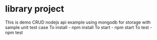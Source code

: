 # library project
This is demo CRUD nodejs api example using mongodb for storage with sample unit test case 
To install - npm install
To start - npm start
To test - npm test
